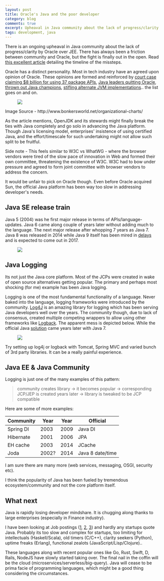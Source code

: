 ```yaml
---
layout: post
title: Oracle's Java and the poor developer
category: blog
comments: true
excerpt: Upheaval in Java community about the lack of progress/clarity by Oracle over JEE
tags: development, java
---
```


There is an ongoing upheaval in Java community about the lack of progress/clarity by Oracle over JEE. 
There has always been a friction between community and Oracle, but the fight is finally out in the open. 
Read [this excellent article](http://arstechnica.com/information-technology/2016/07/how-oracles-business-as-usual-is-threatening-to-kill-java/) detailing the timeline of the missteps.  

Oracle has a distinct personality. Most in tech industry have an agreed upon opinion of Oracle. 
These opinions are formed and reinforced by [court case claiming $8 billion for using 37 package APIs](http://arstechnica.com/tech-policy/2016/03/oracle-will-seek-a-staggering-9-3-billion-in-2nd-trial-against-google/), 
[Java leaders quitting Oracle](http://www.eweek.com/c/a/Application-Development/Java-Creator-James-Gosling-Why-I-Quit-Oracle-813517), 
[thrown out Java champions](https://www.infoq.com/news/2015/09/oracle-purges-java-evangelists),
[stifling alternate JVM implementations](http://arstechnica.com/information-technology/2010/10/ibm-joins-openjdk-as-oracle-shuns-apache-harmony/).. the list goes on and on. 

 <figure>
     <a href="http://www.bonkersworld.net/organizational-charts/"><img src="{{ site.url }}/images/blog/oracle_chart.png"></a>
 </figure> 
Image Source - http://www.bonkersworld.net/organizational-charts/

As the article mentions, OpenJDK and its stewards might finally break the ties with Java completely and go solo in advancing the Java platform. 
Though Java's licensing model, enterprises' insistence of using certified Java, and the effort/timescale for such undertaking might not allow such split to be fruitful.     

Side note - This feels similar to W3C vs WhatWG - where the browser vendors were tired of the slow pace of innovation in Web and formed their own committee, 
threatening the existence of W3C. W3C had to bow under pressure and agreed to form joint committee with browser vendors to address the concern. 

It would be unfair to pick on Oracle though. Even before Oracle acquired Sun, the official Java platform has been way too slow in addressing developer's needs.

## Java SE release train

Java 5 (2004) was he first major release in terms of APIs/language-updates. 
Java 6 came along couple of years later without adding much to the language.
The next major release after whopping 7 years as Java 7. Java 8 was released in 2014 while Java 9 itself has been mired in [delays](https://dzone.com/articles/oracle-announces-jigsaw-delays-push-java-9-launch) and is expected to come out in 2017.

 <figure>
     <a href="{{ site.url }}/images/blog/java_timeline.png"><img src="{{ site.url }}/images/blog/java_timeline.png"></a>
 </figure> 

## Java Logging

Its not just the Java core platform. Most of the JCPs were created in wake of open source alternatives getting popular. 
The primary and perhaps most shocking (for me) example has been Java logging.   

Logging is one of the most fundamental functionality of a language. Never baked into the language, logging frameworks were introduced by the community. 
[Log4J](http://logging.apache.org/log4j) is an amazing library for logging which has been serving Java developers well over the years. 
The community though, due to lack of consensus, created multiple competing wrappers to allow using other frameworks like [Logback](http://logback.qos.ch). 
The apparent mess is depicted below. While the official Java [solution](http://docs.oracle.com/javase/7/docs/technotes/guides/logging/) came years later with Java 7.

 <figure>
     <a href="{{ site.url }}/images/blog/logging.png"><img src="{{ site.url }}/images/blog/logging.png"></a>
 </figure> 

Try setting up log4j or logback with Tomcat, Spring MVC and varied bunch of 3rd party libraries. It can be a really painful experience. 

 
## Java EE & Java Community

Logging is just one of the many examples of this pattern: 

> community creates library -> it becomes popular -> corresponding JCP/JEP is created years later -> library is tweaked to be JCP compatible 

Here are some of more examples: 

| Community | Year  | Year | Official         |
|-----------|-------|------|------------------|
| Spring DI | 2003  | 2009 | Java DI          |
| Hibernate | 2001  | 2006 | JPA              |
| EH cache  | 2003  | 2014 | JCache           |
| Joda      | 2002? | 2014 | Java 8 date/time |

I am sure there are many more (web services, messaging, OSGI, security etc). 

I think the popularity of Java has been fueled by tremendous ecosystem/community and not the core platform itself.
    
## What next

Java is rapidly losing developer mindshare. It is chugging along thanks to large enterprises (especially in Finance industry).  

I have been looking at Job postings ([1](http://stackoverflow.com/jobs?allowsremote=true), [2](https://remoteok.io/), [3](https://weworkremotely.com/)) and hardly any startups quote Java.
Probably its too slow and complex for startups, too limiting for intellectuals (Haskell/Scala), old timers (C/C++), clarity seekers (Python), uptime freaks (Erlang), functional zealots (JavaScript/Lisp/Clojure)..  

These languages along with recent popular ones like Go, Rust, Swift, D, Rails, NodeJS have slowly started taking over.
The final nail in the coffin will be the cloud (microservices/serverless/big-query). Java will cease to be prima facie of programming languages, which might be a good thing considering the circumstances. 
